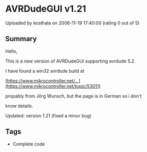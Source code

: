 # AVRDudeGUI v1.21

Uploaded by kosthala on 2006-11-19 17:40:00 (rating 0 out of 5)

## Summary

Hello,


This is a new version of AVRDudeGUI supporting avrdude 5.2.  

I have found a win32 avrdude build at


[https://www.mikrocontroller.net/...](https://www.mikrocontroller.net/topic/53011)


propably from Jörg Wunsch, but the page is in German so i don't  

know details.


Updated: version 1.21 (fixed a minor bug)

## Tags

- Complete code

